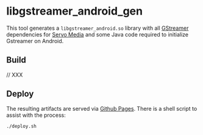 # libgstreamer_android_gen
This tool generates a `libgstreamer_android.so` library with all
[GStreamer](https://gstreamer.freedesktop.org/) dependencies for
[Servo Media](https://github.com/ferjm/media) and some Java code
required to initialize Gstreamer on Android.

## Build

// XXX

## Deploy
The resulting artifacts are served via [Github Pages](https://pages.github.com/).
There is a shell script to assist with the process:

```bash
./deploy.sh
```
